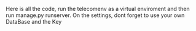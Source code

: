 Here is all the code, run the telecomenv as a virtual enviroment and then run manage.py runserver.
On the settings, dont forget to use your own DataBase and the Key
